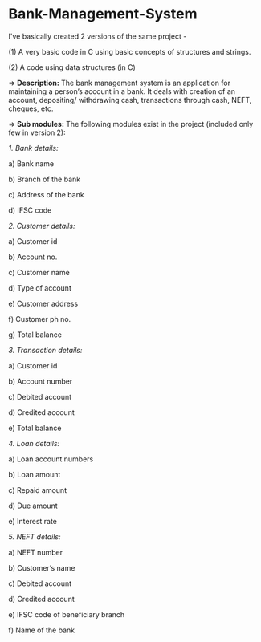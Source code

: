 # Bank-Management-System
I've basically created 2 versions of the same project -

(1) A very basic code in C using basic concepts of structures and strings.

(2) A code using data structures (in C)

=> **Description:**
The bank management system is an application for maintaining a person’s account in a bank. It deals with creation of an account, 
depositing/ withdrawing cash, transactions through cash, NEFT, cheques, 
etc.

=> **Sub modules:**
The following modules exist in the project (included only few in version 2):

_1. Bank details:_

a) Bank name

b) Branch of the bank

c) Address of the bank

d) IFSC code

_2. Customer details:_

a) Customer id

b) Account no.

c) Customer name

d) Type of account

e) Customer address

f) Customer ph no.

g) Total balance

_3. Transaction details:_

a) Customer id

b) Account number

c) Debited account

d) Credited account

e) Total balance

_4. Loan details:_

a) Loan account numbers

b) Loan amount

c) Repaid amount

d) Due amount

e) Interest rate

_5. NEFT details:_

a) NEFT number 

b) Customer’s name

c) Debited account

d) Credited account

e) IFSC code of beneficiary branch

f) Name of the bank
